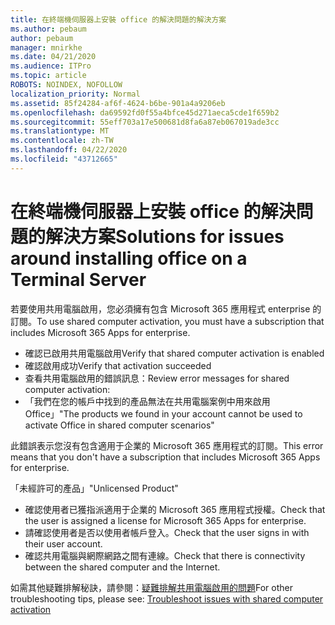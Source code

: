 ```yaml
---
title: 在終端機伺服器上安裝 office 的解決問題的解決方案
ms.author: pebaum
author: pebaum
manager: mnirkhe
ms.date: 04/21/2020
ms.audience: ITPro
ms.topic: article
ROBOTS: NOINDEX, NOFOLLOW
localization_priority: Normal
ms.assetid: 85f24284-af6f-4624-b6be-901a4a9206eb
ms.openlocfilehash: da69592fd0f55a4bfce45d271aeca5cde1f659b2
ms.sourcegitcommit: 55eff703a17e500681d8fa6a87eb067019ade3cc
ms.translationtype: MT
ms.contentlocale: zh-TW
ms.lasthandoff: 04/22/2020
ms.locfileid: "43712665"
---
```

# <a name="solutions-for-issues-around-installing-office-on-a-terminal-server"></a><span data-ttu-id="50bf1-102">在終端機伺服器上安裝 office 的解決問題的解決方案</span><span class="sxs-lookup"><span data-stu-id="50bf1-102">Solutions for issues around installing office on a Terminal Server</span></span>

<span data-ttu-id="50bf1-103">若要使用共用電腦啟用，您必須擁有包含 Microsoft 365 應用程式 enterprise 的訂閱。</span><span class="sxs-lookup"><span data-stu-id="50bf1-103">To use shared computer activation, you must have a subscription that includes Microsoft 365 Apps for enterprise.</span></span>
  
- <span data-ttu-id="50bf1-104">確認已啟用共用電腦啟用</span><span class="sxs-lookup"><span data-stu-id="50bf1-104">Verify that shared computer activation is enabled</span></span>
- <span data-ttu-id="50bf1-105">確認啟用成功</span><span class="sxs-lookup"><span data-stu-id="50bf1-105">Verify that activation succeeded</span></span>
- <span data-ttu-id="50bf1-106">查看共用電腦啟用的錯誤訊息：</span><span class="sxs-lookup"><span data-stu-id="50bf1-106">Review error messages for shared computer activation:</span></span>
- <span data-ttu-id="50bf1-107">「我們在您的帳戶中找到的產品無法在共用電腦案例中用來啟用 Office」</span><span class="sxs-lookup"><span data-stu-id="50bf1-107">"The products we found in your account cannot be used to activate Office in shared computer scenarios"</span></span>
  
<span data-ttu-id="50bf1-108">此錯誤表示您沒有包含適用于企業的 Microsoft 365 應用程式的訂閱。</span><span class="sxs-lookup"><span data-stu-id="50bf1-108">This error means that you don't have a subscription that includes Microsoft 365 Apps for enterprise.</span></span>

<span data-ttu-id="50bf1-109">「未經許可的產品」</span><span class="sxs-lookup"><span data-stu-id="50bf1-109">"Unlicensed Product"</span></span>

- <span data-ttu-id="50bf1-110">確認使用者已獲指派適用于企業的 Microsoft 365 應用程式授權。</span><span class="sxs-lookup"><span data-stu-id="50bf1-110">Check that the user is assigned a license for Microsoft 365 Apps for enterprise.</span></span>
- <span data-ttu-id="50bf1-111">請確認使用者是否以使用者帳戶登入。</span><span class="sxs-lookup"><span data-stu-id="50bf1-111">Check that the user signs in with their user account.</span></span>
- <span data-ttu-id="50bf1-112">確認共用電腦與網際網路之間有連線。</span><span class="sxs-lookup"><span data-stu-id="50bf1-112">Check that there is connectivity between the shared computer and the Internet.</span></span>

<span data-ttu-id="50bf1-113">如需其他疑難排解秘訣，請參閱：[疑難排解共用電腦啟用的問題](https://docs.microsoft.com/DeployOffice/troubleshoot-issues-with-shared-computer-activation-for-office-365-proplus)</span><span class="sxs-lookup"><span data-stu-id="50bf1-113">For other troubleshooting tips, please see: [Troubleshoot issues with shared computer activation](https://docs.microsoft.com/DeployOffice/troubleshoot-issues-with-shared-computer-activation-for-office-365-proplus)</span></span>